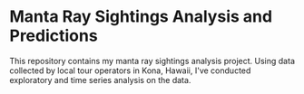 # Manta Ray Sightings Analysis and Predictions

This repository contains my manta ray sightings analysis project. Using data collected by local tour operators in Kona, Hawaii, I've conducted exploratory and time series analysis on the data.
